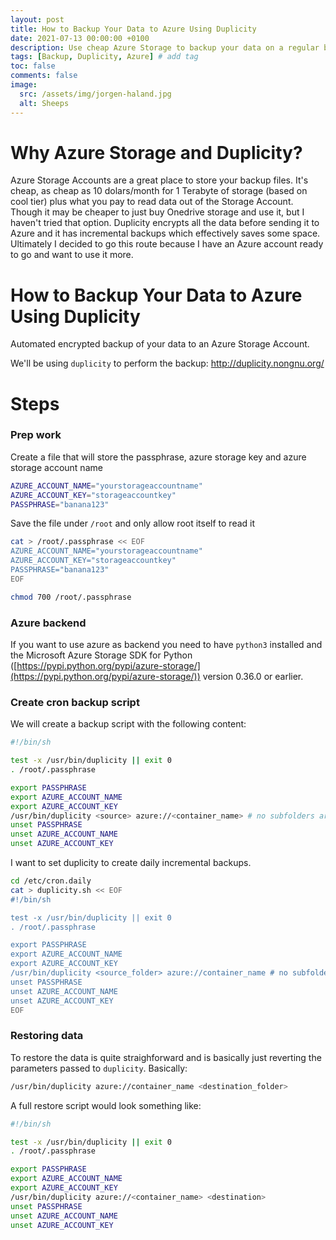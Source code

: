```yaml
---
layout: post
title: How to Backup Your Data to Azure Using Duplicity
date: 2021-07-13 00:00:00 +0100
description: Use cheap Azure Storage to backup your data on a regular basis using Duplicity
tags: [Backup, Duplicity, Azure] # add tag
toc: false
comments: false
image:
  src: /assets/img/jorgen-haland.jpg
  alt: Sheeps
---
```


# Why Azure Storage and Duplicity?
Azure Storage Accounts are a great place to store your backup files. It's cheap, as cheap as 10 dolars/month for 1 Terabyte of storage (based on cool tier) plus what you pay to read data out of the Storage Account. Though it may be cheaper to just buy Onedrive storage and use it, but I haven't tried that option. 
Duplicity encrypts all the data before sending it to Azure and it has incremental backups which effectively saves some space.
Ultimately I decided to go this route because I have an Azure account ready to go and want to use it more.

# How to Backup Your Data to Azure Using Duplicity

Automated encrypted backup of your data to an Azure Storage Account.

We'll be using `duplicity` to perform the backup: <http://duplicity.nongnu.org/>
# Steps

### Prep work

Create a file that will store the passphrase, azure storage key and azure storage account name

```bash
AZURE_ACCOUNT_NAME="yourstorageaccountname"
AZURE_ACCOUNT_KEY="storageaccountkey"
PASSPHRASE="banana123"
```

Save the file under `/root` and only allow root itself to read it

```bash
cat > /root/.passphrase << EOF
AZURE_ACCOUNT_NAME="yourstorageaccountname"
AZURE_ACCOUNT_KEY="storageaccountkey"
PASSPHRASE="banana123"
EOF

chmod 700 /root/.passphrase
```

### Azure backend

If you want to use azure as backend you need to have `python3` installed and the Microsoft Azure Storage SDK for Python ([https://pypi.python.org/pypi/azure-storage/](https://pypi.python.org/pypi/azure-storage/)) version 0.36.0 or earlier.

### Create cron backup script

We will create a backup script with the following content:

```bash
#!/bin/sh

test -x /usr/bin/duplicity || exit 0
. /root/.passphrase

export PASSPHRASE
export AZURE_ACCOUNT_NAME
export AZURE_ACCOUNT_KEY
/usr/bin/duplicity <source> azure://<container_name> # no subfolders are allowed
unset PASSPHRASE
unset AZURE_ACCOUNT_NAME
unset AZURE_ACCOUNT_KEY
```

I want to set duplicity to create daily incremental backups.

```bash
cd /etc/cron.daily
cat > duplicity.sh << EOF
#!/bin/sh

test -x /usr/bin/duplicity || exit 0
. /root/.passphrase

export PASSPHRASE
export AZURE_ACCOUNT_NAME
export AZURE_ACCOUNT_KEY
/usr/bin/duplicity <source_folder> azure://container_name # no subfolders are allowed
unset PASSPHRASE
unset AZURE_ACCOUNT_NAME
unset AZURE_ACCOUNT_KEY
EOF

```

### Restoring data

To restore the data is quite straighforward and is basically just reverting the parameters passed to `duplicity`.
Basically:
```bash
/usr/bin/duplicity azure://container_name <destination_folder>
```

A full restore script would look something like:
```bash
#!/bin/sh

test -x /usr/bin/duplicity || exit 0
. /root/.passphrase

export PASSPHRASE
export AZURE_ACCOUNT_NAME
export AZURE_ACCOUNT_KEY
/usr/bin/duplicity azure://<container_name> <destination>
unset PASSPHRASE
unset AZURE_ACCOUNT_NAME
unset AZURE_ACCOUNT_KEY
```